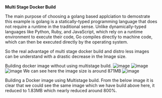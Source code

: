 **Multi Stage Docker Build**

The main purpose of choosing a golang based applciation to demostrate this example is golang is a statically-typed programming language that does not require a runtime in the traditional sense. Unlike dynamically-typed languages like Python, Ruby, and JavaScript, which rely on a runtime environment to execute their code, Go compiles directly to machine code, which can then be executed directly by the operating system.

So the real advantage of multi stage docker build and distro less images can be understand with a drastic decrease in the Image size.

Building docker image without using multistage build. 
![image](https://github.com/rohith200/Docker/assets/42884535/0eaec676-7303-4a5d-8ade-2525be7d428f)
![image](https://github.com/rohith200/Docker/assets/42884535/d2c6f41d-61cc-4d28-a0a4-633daca6a629)
![image](https://github.com/rohith200/Docker/assets/42884535/2854975d-67cc-4f23-8dcc-d230d0858469)
We can see here the image size is around 871MB
![image](https://github.com/rohith200/Docker/assets/42884535/c7eea270-6436-44e7-8d07-87989f879daf)

Building a Docker image using Multistage build.
From the below image it is clear that we could see the same image which we have build above here, it reduced to 1.83MB which nearly reduced around 800%.



